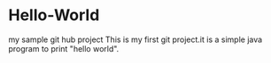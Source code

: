 Hello-World
===========

my sample git hub project
This is my first git project.it is a simple java program to print "hello world".
